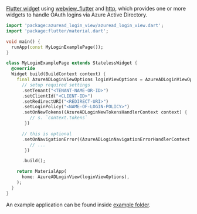 [Flutter widget](https://docs.flutter.dev/development/ui/widgets) using [webview_flutter](https://pub.dev/packages/webview_flutter) and [http](https://pub.dev/packages/http), which provides one or more widgets to handle OAuth logins via Azure Active Directory.

```dart
import 'package:azuread_login_view/azuread_login_view.dart';
import 'package:flutter/material.dart';

void main() {
  runApp(const MyLoginExamplePage());
}

class MyLoginExamplePage extends StatelessWidget {
  @override
  Widget build(BuildContext context) {
    final AzureADLoginViewOptions loginViewOptions = AzureADLoginViewOptionsBuilder()
      // setup required settings
      .setTenant("<TENANT-NAME-OR-ID>")
      .setClientId("<CLIENT-ID>")
      .setRedirectURI("<REDIRECT-URI>")
      .setLoginPolicy("<NAME-OF-LOGIN-POLICY>")
      .setOnNewTokens((AzureADLoginNewTokensHandlerContext context) {
         // s. `context.tokens`
       })

      // this is optional
      .setOnNavigationError((AzureADLoginNavigationErrorHandlerContext context) {
         // ...
       })

      .build();

    return MaterialApp(
      home: AzureADLoginView(loginViewOptions),
    );
  }
}
```

An example application can be found inside [example folder](./example/).
